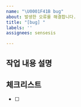 ```yaml
---
name: "\U0001F41B bug"
about: 발생한 오류를 해결합니다.
title: "[bug] "
labels: ''
assignees: sensesis

---
```


## 작업 내용 설명

<!-- 해당 브랜치에서 작업할 내용을 간단하게 작성해주세요 -->

## 체크리스트

<!-- "중요한 순서" 대로 작업 리스트를 작성해주세요 -->

- [ ]
